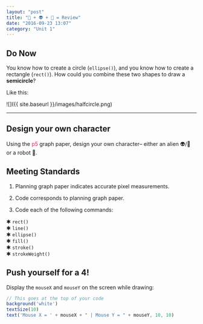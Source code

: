```yaml
---
layout: "post"
title: "👾 + 👽 + 🤖 = Review"
date: "2016-09-23 13:07"
category: "Unit 1"
---
```



## Do Now
You know how to create a circle (`ellipse()`), and you know how to create a rectangle (`rect()`). How could you combine these two shapes to draw a **semicircle**?

Like this:

![]({{ site.baseurl }}/images/halfcircle.png)

---

## Design your own character

Using the <span style="color: #ED1F5E">p5</span> graph paper, design your own character– either an alien 👽/👾 or a robot 🤖.

## <span class="mega-octicon octicon-check"></span> Meeting Standards
1. Planning graph paper indicates accurate pixel measurements.

2. Code corresponds to planning graph paper.

3. Code each of the following commands:

✱ `rect()`    
✱ `line()`    
✱ `ellipse()`    
✱ `fill()`    
✱ `stroke()`    
✱ `strokeWeight()`    

## <span class="mega-octicon octicon-rocket"></span> Push yourself for a 4!
Display the `mouseX` and `mouseY` on the screen while drawing:

```javascript
// This goes at the top of your code
background('white')
textSize(10)
text('Mouse X = ' + mouseX + " | Mouse Y = " + mouseY, 10, 10)
```
